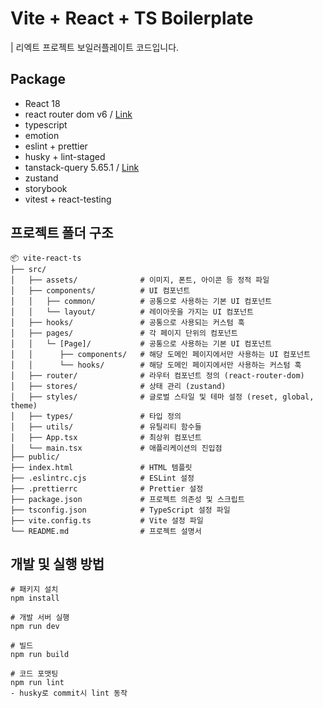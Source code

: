 # Vite + React + TS Boilerplate

| 리엑트 프로젝트 보일러플레이트 코드입니다.

## Package

- React 18
- react router dom v6 / [Link](https://reactrouter.com/6.29.0/start/overview)
- typescript
- emotion
- eslint + prettier
- husky + lint-staged
- tanstack-query 5.65.1 / [Link](https://tanstack.com/query/v5/docs/framework/react/quick-start)
- zustand
- storybook
- vitest + react-testing

## 프로젝트 폴더 구조

```
📦 vite-react-ts
├── src/
│   ├── assets/              # 이미지, 폰트, 아이콘 등 정적 파일
│   ├── components/          # UI 컴포넌트
│   │   ├── common/          # 공통으로 사용하는 기본 UI 컴포넌트
│   │   └── layout/          # 레이아웃을 가지는 UI 컴포넌트
│   ├── hooks/               # 공통으로 사용되는 커스텀 훅
│   ├── pages/               # 각 페이지 단위의 컴포넌트
│   │   └─ [Page]/           # 공통으로 사용하는 기본 UI 컴포넌트
│   │      ├── components/   # 해당 도메인 페이지에서만 사용하는 UI 컴포넌트
│   │      └── hooks/        # 해당 도메인 페이지에서만 사용하는 커스텀 훅
│   ├── router/              # 라우터 컴포넌트 정의 (react-router-dom)
│   ├── stores/              # 상태 관리 (zustand)
│   ├── styles/              # 글로벌 스타일 및 테마 설정 (reset, global, theme)
│   ├── types/               # 타입 정의
│   ├── utils/               # 유틸리티 함수들
│   ├── App.tsx              # 최상위 컴포넌트
│   └── main.tsx             # 애플리케이션의 진입점
├── public/
├── index.html               # HTML 템플릿
├── .eslintrc.cjs            # ESLint 설정
├── .prettierrc              # Prettier 설정
├── package.json             # 프로젝트 의존성 및 스크립트
├── tsconfig.json            # TypeScript 설정 파일
├── vite.config.ts           # Vite 설정 파일
└── README.md                # 프로젝트 설명서
```

## 개발 및 실행 방법

```
# 패키지 설치
npm install

# 개발 서버 실행
npm run dev

# 빌드
npm run build

# 코드 포맷팅
npm run lint
- husky로 commit시 lint 동작
```
